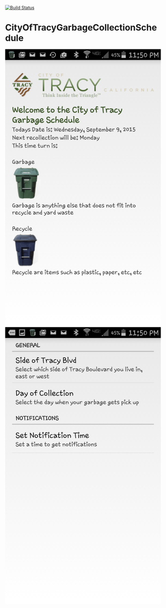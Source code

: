 [![Build Status](https://travis-ci.org/reyesruiz/CityOfTracyGarbageCollectionSchedule.svg?branch=master)](https://travis-ci.org/reyesruiz/CityOfTracyGarbageCollectionSchedule)

# CityOfTracyGarbageCollectionSchedule
![ScreenShot1](screenshots/ScreenShot1.png?raw=true "ScreenShot1")
![ScreenShot1](screenshots/ScreenShot2.png?raw=true "ScreenShot2")

